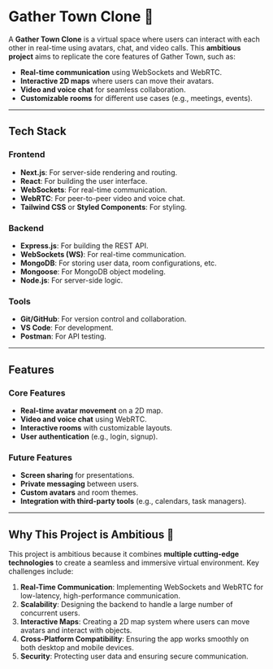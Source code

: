 # Gather Town Clone 🚀

A **Gather Town Clone** is a virtual space where users can interact with each other in real-time using avatars, chat, and video calls. This **ambitious project** aims to replicate the core features of Gather Town, such as:

- **Real-time communication** using WebSockets and WebRTC.
- **Interactive 2D maps** where users can move their avatars.
- **Video and voice chat** for seamless collaboration.
- **Customizable rooms** for different use cases (e.g., meetings, events).

---

## Tech Stack

### Frontend
- **Next.js**: For server-side rendering and routing.
- **React**: For building the user interface.
- **WebSockets**: For real-time communication.
- **WebRTC**: For peer-to-peer video and voice chat.
- **Tailwind CSS** or **Styled Components**: For styling.

### Backend
- **Express.js**: For building the REST API.
- **WebSockets (WS)**: For real-time communication.
- **MongoDB**: For storing user data, room configurations, etc.
- **Mongoose**: For MongoDB object modeling.
- **Node.js**: For server-side logic.

### Tools
- **Git/GitHub**: For version control and collaboration.
- **VS Code**: For development.
- **Postman**: For API testing.

---

## Features

### Core Features
- **Real-time avatar movement** on a 2D map.
- **Video and voice chat** using WebRTC.
- **Interactive rooms** with customizable layouts.
- **User authentication** (e.g., login, signup).

### Future Features
- **Screen sharing** for presentations.
- **Private messaging** between users.
- **Custom avatars** and room themes.
- **Integration with third-party tools** (e.g., calendars, task managers).

---

## Why This Project is Ambitious 🌟

This project is ambitious because it combines **multiple cutting-edge technologies** to create a seamless and immersive virtual environment. Key challenges include:

1. **Real-Time Communication**: Implementing WebSockets and WebRTC for low-latency, high-performance communication.
2. **Scalability**: Designing the backend to handle a large number of concurrent users.
3. **Interactive Maps**: Creating a 2D map system where users can move avatars and interact with objects.
4. **Cross-Platform Compatibility**: Ensuring the app works smoothly on both desktop and mobile devices.
5. **Security**: Protecting user data and ensuring secure communication.

